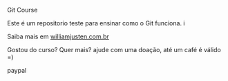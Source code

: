 Git Course

Este é um repositorio teste para ensinar como o Git funciona. i

Saiba mais em [williamjusten.com.br](http://williamjusten.com.br)

Gostou do curso? Quer mais? ajude com uma doação, até um café é válido =)

paypal